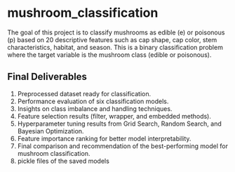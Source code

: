 # mushroom_classification
The goal of this project is to classify mushrooms as edible (e) or poisonous (p) based on 20 descriptive features such as cap shape, cap color, stem characteristics, habitat, and season.
This is a binary classification problem where the target variable is the mushroom class (edible or poisonous).

## Final Deliverables
1. Preprocessed dataset ready for classification.
2. Performance evaluation of six classification models.
3. Insights on class imbalance and handling techniques.
4. Feature selection results (filter, wrapper, and embedded methods).
5. Hyperparameter tuning results from Grid Search, Random Search, and Bayesian Optimization.
6. Feature importance ranking for better model interpretability.
7. Final comparison and recommendation of the best-performing model for mushroom classification.
8. pickle files of the saved models
